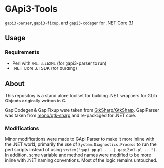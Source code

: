 # GApi3-Tools

`gapi3-parser`, `gapi3-fixup`, and `gapi3-codegen` for .NET Core 3.1

## Usage

### Requirements

* Perl with `XML::LibXML` (for gapi3-parser to run)
* .NET Core 3.1 SDK (for building)

## About

This repository is a stand alone toolset for building .NET wrappers for GLib Objects originally written in C.

GapiCodegen & GapiFixup were taken from [GtkSharp/GtkSharp](https://github.com/GtkSharp/GtkSharp/tree/949ee6771c3a127a44e4d7e7976d12e2cd96fc1b/Source/Tools).
GapiParser was taken from [mono/gtk-sharp](https://github.com/mono/gtk-sharp/tree/9dc89137ba1a5b2420523de379461928e82d0477/parser) and re-packaged for .NET core.

### Modifications

Minor modifications were made to GApi Parser to make it more inline with the .NET world, primarily the use of `System.Diagnostics.Process` to run the perl scripts instead of using `system("gapi_pp.pl ... | gapi2xml.pl ...")`. In addition, some variable and method names were modified to be more inline with .NET naming conventions. Most of the logic remains untouched.